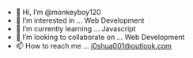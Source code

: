 - 👋 Hi, I’m @monkeyboy120
- 👀 I’m interested in ... Web Development
- 🌱 I’m currently learning ... Javascript
- 💞️ I’m looking to collaborate on ... Web Development
- 📫 How to reach me ... j0shua001@outlook.com

<!---
monkeyboy120/monkeyboy120 is a ✨ special ✨ repository because its `README.md` (this file) appears on your GitHub profile.
You can click the Preview link to take a look at your changes.
--->
